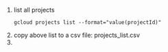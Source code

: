 1. list all projects
   ```
   gcloud projects list --format="value(projectId)"
   ```
2. copy above list to a csv file: projects_list.csv
3. 